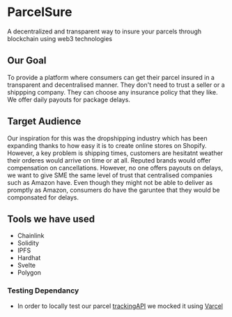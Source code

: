 # ParcelSure
A decentralized and transparent way to insure your parcels through blockchain using web3 technologies

## Our Goal
To provide a platform where consumers can get their parcel insured in a transparent and decentralised manner. They don't need to trust a seller 
or a shippping company. They can choose any insurance policy that they like. We offer daily payouts for package delays. 

## Target Audience 
Our inspiration for this was the dropshipping industry which has been expanding thanks to how easy it is to create online stores on Shopify. However, a
key problem is shipping times, customers are hesitatnt weather their orderes would arrive on time or at all. Reputed brands would offer compensation on
cancellations. 
However, no one offers payouts on delays, we want to give SME the same level of trust that centralised companies such as Amazon have. Even though
they might not be able to deliver as promptly as Amazon, consumers do have the garuntee that they would be componsated for delays.

## Tools we have used 
- Chainlink
- Solidity
- IPFS
- Hardhat 
- Svelte 
- Polygon

### Testing Dependancy
- In order to locally test our parcel [trackingAPI](https://github.com/sanatcodes/mockAPItestingMore/tree/improving_api) we mocked it using [Varcel](varcel.com)
